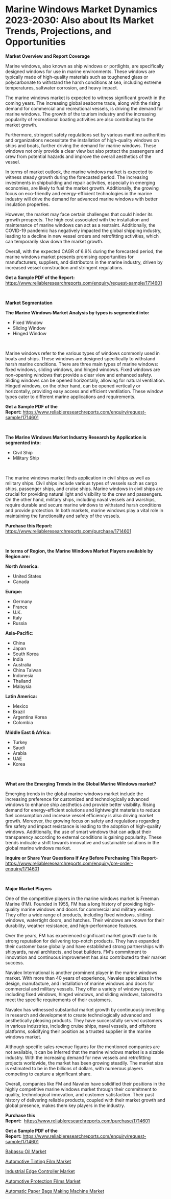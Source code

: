 <p><h1>Marine Windows Market Dynamics 2023-2030: Also about Its Market Trends, Projections, and Opportunities</h1></p><p><strong>Market Overview and Report Coverage</strong></p>
<p><p>Marine windows, also known as ship windows or portlights, are specifically designed windows for use in marine environments. These windows are typically made of high-quality materials such as toughened glass or polycarbonate to withstand the harsh conditions at sea, including extreme temperatures, saltwater corrosion, and heavy impact.</p><p>The marine windows market is expected to witness significant growth in the coming years. The increasing global seaborne trade, along with the rising demand for commercial and recreational vessels, is driving the demand for marine windows. The growth of the tourism industry and the increasing popularity of recreational boating activities are also contributing to the market growth.</p><p>Furthermore, stringent safety regulations set by various maritime authorities and organizations necessitate the installation of high-quality windows on ships and boats, further driving the demand for marine windows. These windows not only provide a clear view but also protect the passengers and crew from potential hazards and improve the overall aesthetics of the vessel.</p><p>In terms of market outlook, the marine windows market is expected to witness steady growth during the forecasted period. The increasing investments in shipbuilding and repair activities, especially in emerging economies, are likely to fuel the market growth. Additionally, the growing focus on eco-friendly and energy-efficient technologies in the marine industry will drive the demand for advanced marine windows with better insulation properties.</p><p>However, the market may face certain challenges that could hinder its growth prospects. The high cost associated with the installation and maintenance of marine windows can act as a restraint. Additionally, the COVID-19 pandemic has negatively impacted the global shipping industry, leading to a decline in new vessel orders and retrofitting activities, which can temporarily slow down the market growth.</p><p>Overall, with the expected CAGR of 6.9% during the forecasted period, the marine windows market presents promising opportunities for manufacturers, suppliers, and distributors in the marine industry, driven by increased vessel construction and stringent regulations.</p></p>
<p><strong>Get a Sample PDF of the Report:</strong> <a href="https://www.reliableresearchreports.com/enquiry/request-sample/1714601">https://www.reliableresearchreports.com/enquiry/request-sample/1714601</a></p>
<p>&nbsp;</p>
<p><strong>Market Segmentation</strong></p>
<p><strong>The Marine Windows Market Analysis by types is segmented into:</strong></p>
<p><ul><li>Fixed Window</li><li>Sliding Window</li><li>Hinged Window</li></ul></p>
<p>&nbsp;</p>
<p><p>Marine windows refer to the various types of windows commonly used in boats and ships. These windows are designed specifically to withstand harsh marine conditions. There are three main types of marine windows: fixed windows, sliding windows, and hinged windows. Fixed windows are non-opening windows that provide a clear view and enhanced safety. Sliding windows can be opened horizontally, allowing for natural ventilation. Hinged windows, on the other hand, can be opened vertically or horizontally, providing easy access and efficient ventilation. These window types cater to different marine applications and requirements.</p></p>
<p><strong>Get a Sample PDF of the Report:</strong>&nbsp;<a href="https://www.reliableresearchreports.com/enquiry/request-sample/1714601">https://www.reliableresearchreports.com/enquiry/request-sample/1714601</a></p>
<p>&nbsp;</p>
<p><strong>The Marine Windows Market Industry Research by Application is segmented into:</strong></p>
<p><ul><li>Civil Ship</li><li>Military Ship</li></ul></p>
<p>&nbsp;</p>
<p><p>The marine windows market finds application in civil ships as well as military ships. Civil ships include various types of vessels such as cargo ships, passenger ships, and cruise ships. Marine windows in civil ships are crucial for providing natural light and visibility to the crew and passengers. On the other hand, military ships, including naval vessels and warships, require durable and secure marine windows to withstand harsh conditions and provide protection. In both markets, marine windows play a vital role in maintaining the functionality and safety of the vessels.</p></p>
<p><strong>Purchase this Report:</strong>&nbsp; <a href="https://www.reliableresearchreports.com/purchase/1714601">https://www.reliableresearchreports.com/purchase/1714601</a></p>
<p>&nbsp;</p>
<p><strong>In terms of Region, the Marine Windows Market Players available by Region are:</strong></p>
<p>
    <p> <strong> North America: </strong>
        <ul>
            <li>United States</li>
            <li>Canada</li>
        </ul>
        </p> 
    <p> <strong> Europe: </strong>
        <ul>
            <li>Germany</li>
            <li>France</li>
            <li>U.K.</li>
            <li>Italy</li>
            <li>Russia</li>
        </ul>
        </p> 
    <p> <strong> Asia-Pacific: </strong>
        <ul>
            <li>China</li>
            <li>Japan</li>
            <li>South Korea</li>
            <li>India</li>
            <li>Australia</li>
            <li>China Taiwan</li>
            <li>Indonesia</li>
            <li>Thailand</li>
            <li>Malaysia</li>
        </ul>
        </p> 
    <p> <strong> Latin America: </strong>
        <ul>
            <li>Mexico</li>
            <li>Brazil</li>
            <li>Argentina Korea</li>
            <li>Colombia</li>
        </ul>
        </p> 
    <p> <strong> Middle East & Africa: </strong>
        <ul>
            <li>Turkey</li>
            <li>Saudi</li>
            <li>Arabia</li>
            <li>UAE</li>
            <li>Korea</li>
        </ul>
    </p>
    </p>
<p>&nbsp;</p>
<p><strong>What are the Emerging Trends in the Global Marine Windows market?</strong></p>
<p><p>Emerging trends in the global marine windows market include the increasing preference for customized and technologically advanced windows to enhance ship aesthetics and provide better visibility. Rising demand for energy-efficient solutions and lightweight materials to reduce fuel consumption and increase vessel efficiency is also driving market growth. Moreover, the growing focus on safety and regulations regarding fire safety and impact resistance is leading to the adoption of high-quality windows. Additionally, the use of smart windows that can adjust their transparency according to external conditions is gaining popularity. These trends indicate a shift towards innovative and sustainable solutions in the global marine windows market.</p></p>
<p><strong>Inquire or Share Your Questions If Any Before Purchasing This Report</strong>- <a href="https://www.reliableresearchreports.com/enquiry/pre-order-enquiry/1714601">https://www.reliableresearchreports.com/enquiry/pre-order-enquiry/1714601</a></p>
<p>&nbsp;</p>
<p><strong>Major Market Players</strong></p>
<p><p>One of the competitive players in the marine windows market is Freeman Marine (FM). Founded in 1955, FM has a long history of providing high-quality marine windows and doors for commercial and military vessels. They offer a wide range of products, including fixed windows, sliding windows, watertight doors, and hatches. Their windows are known for their durability, weather resistance, and high-performance features.</p><p>Over the years, FM has experienced significant market growth due to its strong reputation for delivering top-notch products. They have expanded their customer base globally and have established strong partnerships with shipyards, naval architects, and boat builders. FM's commitment to innovation and continuous improvement has also contributed to their market success.</p><p>Navalex International is another prominent player in the marine windows market. With more than 40 years of experience, Navalex specializes in the design, manufacture, and installation of marine windows and doors for commercial and military vessels. They offer a variety of window types, including fixed windows, hinged windows, and sliding windows, tailored to meet the specific requirements of their customers.</p><p>Navalex has witnessed substantial market growth by continuously investing in research and development to create technologically advanced and aesthetically pleasing products. They have successfully served customers in various industries, including cruise ships, naval vessels, and offshore platforms, solidifying their position as a trusted supplier in the marine windows market.</p><p>Although specific sales revenue figures for the mentioned companies are not available, it can be inferred that the marine windows market is a sizable industry. With the increasing demand for new vessels and retrofitting projects worldwide, the market has been growing steadily. The market size is estimated to be in the billions of dollars, with numerous players competing to capture a significant share.</p><p>Overall, companies like FM and Navalex have solidified their positions in the highly competitive marine windows market through their commitment to quality, technological innovation, and customer satisfaction. Their past history of delivering reliable products, coupled with their market growth and global presence, makes them key players in the industry.</p></p>
<p><strong>Purchase this Report:</strong>&nbsp;&nbsp;<a href="https://www.reliableresearchreports.com/purchase/1714601">https://www.reliableresearchreports.com/purchase/1714601</a></p>
<p></p>
<p><strong>Get a Sample PDF of the Report:</strong>&nbsp;<a href="https://www.reliableresearchreports.com/enquiry/request-sample/1714601">https://www.reliableresearchreports.com/enquiry/request-sample/1714601</a></p>
<p><p><a href="https://www.linkedin.com/pulse/babassu-oil-market-challenges-opportunities-growth-drivers-xutue/">Babassu Oil Market</a></p><p><a href="https://www.linkedin.com/pulse/automotive-tinting-film-market-size-growth-forecast-from-qdzbe/">Automotive Tinting Film Market</a></p><p><a href="https://medium.com/@shanieprice69879/industrial-edge-controller-market-trends-forecast-and-competitive-analysis-to-2030-53467fe343ce">Industrial Edge Controller Market</a></p><p><a href="https://www.linkedin.com/pulse/automotive-protection-films-market-size-share-amp-trends-7v8oe/">Automotive Protection Films Market</a></p><p><a href="https://medium.com/@lulukerluke/automatic-paper-bags-making-machine-market-insight-market-trends-growth-forecasted-from-2023-to-1665cece8c36">Automatic Paper Bags Making Machine Market</a></p></p>